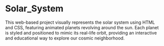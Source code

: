 # Solar_System
This web-based project visually represents the solar system using HTML and CSS, featuring animated planets revolving around the sun. Each planet is styled and positioned to mimic its real-life orbit, providing an interactive and educational way to explore our cosmic neighborhood.

